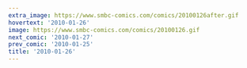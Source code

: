 ```yaml
---
extra_image: https://www.smbc-comics.com/comics/20100126after.gif
hovertext: '2010-01-26'
image: https://www.smbc-comics.com/comics/20100126.gif
next_comic: '2010-01-27'
prev_comic: '2010-01-25'
title: '2010-01-26'
---
```


